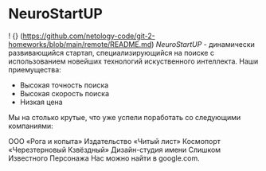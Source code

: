 # NeuroStartUP
! {} (https://github.com/netology-code/git-2-homeworks/blob/main/remote/README.md)
*NeuroStartUP* - динамически развивающийся стартап, специализирующийся на поиске с использованием новейших технологий искуственного интеллекта.
Наши приемущества:
* Высокая точность поиска
* Высокая скорость поиска
* Низкая цена

Мы на столько крутые, что уже успели поработать со следующими компаниями:

ООО «Рога и копыта»
Издательство «Читый лист»
Космопорт «Черезтерновый Кзвёздный»
Дизайн-студия имени Слишком Известного Персонажа
Нас можно найти в google.com.